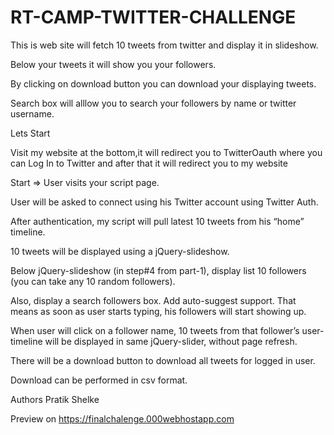 # RT-CAMP-TWITTER-CHALLENGE

This is web site will fetch 10 tweets from twitter and display it in slideshow.

Below your tweets it will show you your followers. 

By clicking on download button you can download your displaying tweets.

Search box will alllow you to search your followers by name or twitter username.

Lets Start

Visit my website at the bottom,it will redirect you to TwitterOauth where you can Log In to Twitter and after that it will redirect you to my website 

Start => User visits your script page.

User will be asked to connect using his Twitter account using Twitter Auth.

After authentication, my script will pull latest 10 tweets from his “home” timeline.

10 tweets will be displayed using a jQuery-slideshow.

Below jQuery-slideshow (in step#4 from part-1), display list 10 followers (you can take any 10 random followers).

Also, display a search followers box. Add auto-suggest support. That means as soon as user starts typing, his followers will start showing up.

When user will click on a follower name, 10 tweets from that follower’s user-timeline will be displayed in same jQuery-slider, without page refresh.

There will be a download button to download all tweets for logged in user.

Download can be performed in csv format.

Authors
Pratik Shelke

Preview on https://finalchalenge.000webhostapp.com
